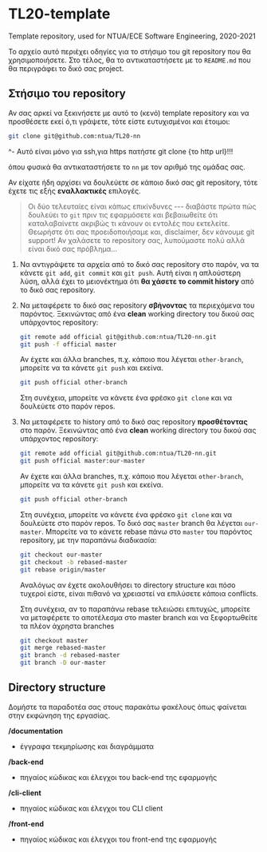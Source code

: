 # TL20-template

Template repository, used for NTUA/ECE Software Engineering, 2020-2021

Το αρχείο αυτό περιέχει οδηγίες για το στήσιμο του git repository που θα
χρησιμοποιήσετε.  Στο τέλος, θα το αντικαταστήσετε με το `README.md` που
θα περιγράφει το δικό σας project.


## Στήσιμο του repository

Αν σας αρκεί να ξεκινήσετε με αυτό το (κενό) template repository και να
προσθέσετε εκεί ό,τι γράψετε, τότε είστε ευτυχισμένοι και έτοιμοι:

```sh
git clone git@github.com:ntua/TL20-nn
```
^- Αυτό είναι μόνο για ssh,για https πατήστε git clone {το http url}!!!

όπου φυσικά θα αντικαταστήσετε το `nn` με τον αριθμό της ομάδας σας.

Αν είχατε ήδη αρχίσει να δουλεύετε σε κάποιο δικό σας git repository,
τότε έχετε τις εξής **εναλλακτικές** επιλογές.

> Οι δύο τελευταίες είναι κάπως επικίνδυνες --- διαβάστε πρώτα πώς δουλεύει
> το `git` πριν τις εφαρμόσετε και βεβαιωθείτε ότι καταλαβαίνετε ακριβώς
> τι κάνουν οι εντολές που εκτελείτε.
> Θεωρήστε ότι σας προειδοποιήσαμε και, disclaimer, δεν κάνουμε git support!
> Αν χαλάσετε το repository σας, λυπούμαστε πολύ αλλά είναι δικό σας πρόβλημα...

1.  Να αντιγράψετε τα αρχεία από το δικό σας repository στο παρόν,
    να τα κάνετε `git add`, `git commit` και `git push`.  Αυτή είναι
    η απλούστερη λύση, αλλά έχει το μειονέκτημα ότι **θα χάσετε το
    commit history** από το δικό σας repository.

2.  Να μεταφέρετε το δικό σας repository **σβήνοντας** τα περιεχόμενα
    του παρόντος.  Ξεκινώντας από ένα **clean** working directory του
    δικού σας υπάρχοντος repository:

    ```sh
    git remote add official git@github.com:ntua/TL20-nn.git
    git push -f official master
    ```

    Αν έχετε και άλλα branches, π.χ. κάποιο που λέγεται `other-branch`,
    μπορείτε να τα κάνετε `git push` και εκείνα.

    ```sh
    git push official other-branch
    ```

    Στη συνέχεια, μπορείτε να κάνετε ένα φρέσκο `git clone` και να δουλεύετε
    στο παρόν repos.

3.  Να μεταφέρετε το history από το δικό σας repository **προσθέτοντας**
    στο παρόν.  Ξεκινώντας από ένα **clean** working directory του δικού
    σας υπάρχοντος repository:

    ```sh
    git remote add official git@github.com:ntua/TL20-nn.git
    git push official master:our-master
    ```

    Αν έχετε και άλλα branches, π.χ. κάποιο που λέγεται `other-branch`,
    μπορείτε να τα κάνετε `git push` και εκείνα.

    ```sh
    git push official other-branch
    ```

    Στη συνέχεια, μπορείτε να κάνετε ένα φρέσκο `git clone` και να δουλεύετε
    στο παρόν repos.  Το δικό σας `master` branch θα λέγεται `our-master`.
    Μπορείτε να το κάνετε rebase πάνω στο `master` του παρόντος repository,
    με την παραπάνω διαδικασία:

    ```sh
    git checkout our-master
    git checkout -b rebased-master
    git rebase origin/master
    ```

    Αναλόγως αν έχετε ακολουθήσει το directory structure και πόσο τυχεροί
    είστε, είναι πιθανό να χρειαστεί να επιλύσετε κάποια conflicts.

    Στη συνέχεια, αν το παραπάνω rebase τελειώσει επιτυχώς, μπορείτε να
    μεταφέρετε το αποτέλεσμα στο master branch και να ξεφορτωθείτε τα
    πλέον άχρηστα branches

    ```sh
    git checkout master
    git merge rebased-master
    git branch -d rebased-master
    git branch -D our-master
    ```


## Directory structure

Δομήστε τα παραδοτέα σας στους παρακάτω φακέλους όπως φαίνεται στην
εκφώνηση της εργασίας.

**/documentation**
- έγγραφα τεκμηρίωσης και διαγράμματα

**/back-end**
- πηγαίος κώδικας και έλεγχοι του back-end της εφαρμογής

**/cli-client**
- πηγαίος κώδικας και έλεγχοι του CLI client

**/front-end**
- πηγαίος κώδικας και έλεγχοι του front-end της εφαρμογής
